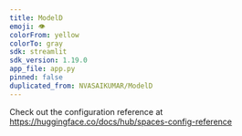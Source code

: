 ```yaml
---
title: ModelD
emoji: 👁
colorFrom: yellow
colorTo: gray
sdk: streamlit
sdk_version: 1.19.0
app_file: app.py
pinned: false
duplicated_from: NVASAIKUMAR/ModelD
---
```


Check out the configuration reference at https://huggingface.co/docs/hub/spaces-config-reference
